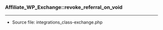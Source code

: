 ### Affiliate_WP_Exchange::revoke_referral_on_void

----

- Source file: integrations_class-exchange.php
